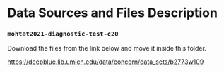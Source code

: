 # Data Sources and Files Description


### `mohtat2021-diagnostic-test-c20`

Download the files from the link below and move it inside this folder.

https://deepblue.lib.umich.edu/data/concern/data_sets/b2773w109


